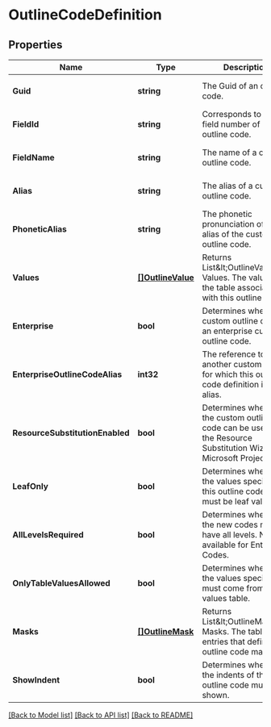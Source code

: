 # OutlineCodeDefinition

## Properties
Name | Type | Description | Notes
------------ | ------------- | ------------- | -------------
**Guid** | **string** | The Guid of an outline code. | [optional] [default to null]
**FieldId** | **string** | Corresponds to the field number of an outline code. | [optional] [default to null]
**FieldName** | **string** | The name of a custom outline code. | [optional] [default to null]
**Alias** | **string** | The alias of a custom outline code. | [optional] [default to null]
**PhoneticAlias** | **string** | The phonetic pronunciation of the alias of the custom outline code. | [optional] [default to null]
**Values** | [**[]OutlineValue**](OutlineValue.md) | Returns List&amp;lt;OutlineValue&amp;gt; Values. The values of the table associated with this outline code. | [optional] [default to null]
**Enterprise** | **bool** | Determines whether a custom outline code is an enterprise custom outline code. | [default to null]
**EnterpriseOutlineCodeAlias** | **int32** | The reference to another custom field for which this outline code definition is an alias. | [default to null]
**ResourceSubstitutionEnabled** | **bool** | Determines whether the custom outline code can be used by the Resource Substitution Wizard in Microsoft Project. | [default to null]
**LeafOnly** | **bool** | Determines whether the values specified in this outline code field must be leaf values. | [default to null]
**AllLevelsRequired** | **bool** | Determines whether the new codes must have all levels. Not available for Enterprise Codes. | [default to null]
**OnlyTableValuesAllowed** | **bool** | Determines whether the values specified must come from values table. | [default to null]
**Masks** | [**[]OutlineMask**](OutlineMask.md) | Returns List&amp;lt;OutlineMask&amp;gt; Masks. The table of entries that define the outline code mask. | [optional] [default to null]
**ShowIndent** | **bool** | Determines whether the indents of this outline code must be shown. | [default to null]

[[Back to Model list]](../README.md#documentation-for-models) [[Back to API list]](../README.md#documentation-for-api-endpoints) [[Back to README]](../README.md)


